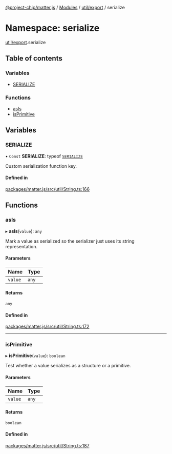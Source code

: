 [@project-chip/matter.js](../README.md) / [Modules](../modules.md) / [util/export](util_export.md) / serialize

# Namespace: serialize

[util/export](util_export.md).serialize

## Table of contents

### Variables

- [SERIALIZE](util_export.serialize.md#serialize)

### Functions

- [asIs](util_export.serialize.md#asis)
- [isPrimitive](util_export.serialize.md#isprimitive)

## Variables

### SERIALIZE

• `Const` **SERIALIZE**: typeof [`SERIALIZE`](util_export.serialize.md#serialize)

Custom serialization function key.

#### Defined in

[packages/matter.js/src/util/String.ts:166](https://github.com/project-chip/matter.js/blob/b7330d72/packages/matter.js/src/util/String.ts#L166)

## Functions

### asIs

▸ **asIs**(`value`): `any`

Mark a value as serialized so the serializer just uses its string
representation.

#### Parameters

| Name | Type |
| :------ | :------ |
| `value` | `any` |

#### Returns

`any`

#### Defined in

[packages/matter.js/src/util/String.ts:172](https://github.com/project-chip/matter.js/blob/b7330d72/packages/matter.js/src/util/String.ts#L172)

___

### isPrimitive

▸ **isPrimitive**(`value`): `boolean`

Test whether a value serializes as a structure or a primitive.

#### Parameters

| Name | Type |
| :------ | :------ |
| `value` | `any` |

#### Returns

`boolean`

#### Defined in

[packages/matter.js/src/util/String.ts:187](https://github.com/project-chip/matter.js/blob/b7330d72/packages/matter.js/src/util/String.ts#L187)

